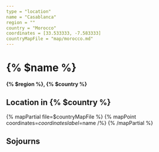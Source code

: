 ```yaml
---
type = "location"
name = "Casablanca"
region = ""
country = "Morocco"
coordinates = [33.533333, -7.583333]
countryMapFile = "map/morocco.md"
---
```


# {% $name %}

**{% $region %}, {% $country %}**

## Location in {% $country %}

{% mapPartial file=$countryMapFile %}
  {% mapPoint coordinates=$coordinates label=$name /%}
{% /mapPartial %}

## Sojourns
